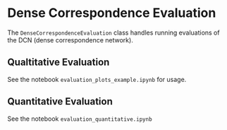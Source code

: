 
# Dense Correspondence Evaluation

The `DenseCorrespondenceEvaluation` class handles running evaluations of the DCN (dense correspondence network).

## Qualtitative Evaluation
See the notebook `evaluation_plots_example.ipynb` for usage.

## Quantitative Evaluation
See the notebook `evaluation_quantitative.ipynb`
